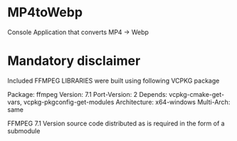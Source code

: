 # MP4toWebp
Console Application that converts MP4 -> Webp

# Mandatory disclaimer

Included FFMPEG LIBRARIES were built using following VCPKG package 

Package: ffmpeg
Version: 7.1
Port-Version: 2
Depends: vcpkg-cmake-get-vars, vcpkg-pkgconfig-get-modules
Architecture: x64-windows
Multi-Arch: same

FFMPEG 7.1 Version source code distributed as is required in the form of a submodule

